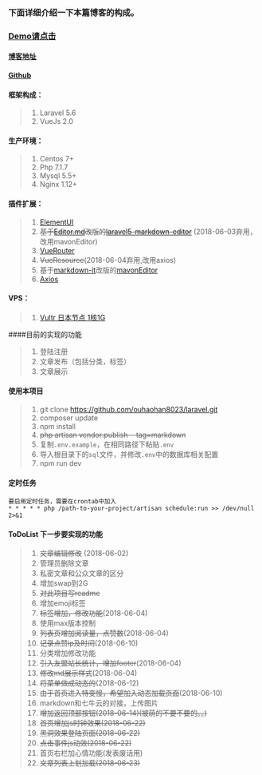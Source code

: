 
### 下面详细介绍一下本篇博客的构成。

### [Demo请点击](https://www.ohh.ink)
#### [博客地址](https://www.ohh.ink/#/novel?id=33)
#### [Github](https://github.com/ouhaohan8023/laravel)

#### 框架构成：
> 1. Laravel 5.6
> 2. VueJs 2.0

#### 生产环境：
>1. Centos 7+
>2. Php 7.1.7
>3. Mysql 5.5+
>4. Nginx 1.12+

#### 插件扩展：
>1. [ElementUI](https://element.eleme.io/#/zh-CN)
>2. ~~基于[Editor.md](https://github.com/pandao/editor.md)改版的[laravel5-markdown-editor](https://github.com/ichenhua/laravel5-markdown-editor)~~ (2018-06-03弃用，改用mavonEditor)
>3. [VueRouter](https://router.vuejs.org/zh/)
>4. ~~VueResource~~(2018-06-04弃用,改用axios)
>5. 基于[markdown-it](https://github.com/markdown-it/markdown-it)改版的[mavonEditor](https://github.com/hinesboy/mavonEditor)
>6. [Axios](https://github.com/axios/axios)

#### VPS：
>1. [Vultr 日本节点 1核1G](https://www.vultr.com/?ref=7384945)

####目前的实现的功能
>1. 登陆注册
>2. 文章发布（包括分类，标签）
>3. 文章展示

#### 使用本项目
>1. git clone https://github.com/ouhaohan8023/laravel.git
>2. composer update
>3. npm install
>4. ~~php artisan vendor:publish --tag=markdown~~
>5. 复制`.env.example`，在相同路径下粘贴`.env`
>6. 导入根目录下的`sql`文件，并修改`.env`中的数据库相关配置
>7. npm run dev


#### 定时任务
```
要启用定时任务，需要在crontab中加入
* * * * * php /path-to-your-project/artisan schedule:run >> /dev/null 2>&1

```

#### ToDoList 下一步要实现的功能
>1. ~~文章编辑修改~~ (2018-06-02)
>2. 管理员删除文章
>3. 私密文章和公众文章的区分
>4. 增加swap到2G
>5. ~~对此项目写readme~~
>6. 增加emoji标签
>7. ~~标签增加，修改功能~~(2018-06-04)
>8. 使用max版本控制
>9. ~~列表页增加阅读量，点赞数~~(2018-06-04)
>10. ~~记录点赞ip及时间~~(2018-06-10)
>11. 分类增加修改功能
>12. ~~引入友盟站长统计，增加footer~~(2018-06-04)
>13. ~~修改md展示样式~~(2018-06-04)
>14. ~~将菜单做成动态的~~(2018-06-12)
>15. ~~由于首页进入特变慢，希望加入动态加载页面~~(2018-06-10)
>16. markdown和七牛云的对接，上传图片
>17. ~~增加返回顶部按钮(2018-06-14)(被萌的不要不要的。。)~~
>18. ~~首页增加js时钟效果(2018-06-22)~~
>19. ~~黑洞效果登陆页面(2018-06-22)~~
>20. ~~点击事件js动效(2018-06-22)~~
>21. 首页右栏加心情功能(发表废话用)
>22. ~~文章列表上划加载(2018-06-23)~~